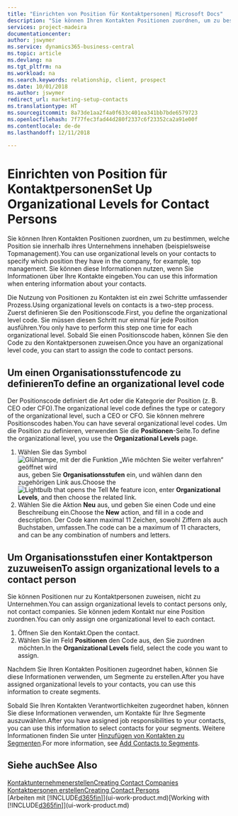 ```yaml
---
title: "Einrichten von Position für Kontaktpersonen| Microsoft Docs"
description: "Sie können Ihren Kontakten Positionen zuordnen, um zu bestimmen, welche Position sie innerhalb ihres Unternehmens innehaben (beispielsweise Topmanagement)."
services: project-madeira
documentationcenter: 
author: jswymer
ms.service: dynamics365-business-central
ms.topic: article
ms.devlang: na
ms.tgt_pltfrm: na
ms.workload: na
ms.search.keywords: relationship, client, prospect
ms.date: 10/01/2018
ms.author: jswymer
redirect_url: marketing-setup-contacts
ms.translationtype: HT
ms.sourcegitcommit: 8a73de1aa2f4a0f633c401ea341bb7bde6579723
ms.openlocfilehash: 7f77fec3fad44d280f2337c6f23352ca2a91e00f
ms.contentlocale: de-de
ms.lasthandoff: 12/11/2018

---
```

# <a name="set-up-organizational-levels-for-contact-persons"></a><span data-ttu-id="1a5f6-103">Einrichten von Position für Kontaktpersonen</span><span class="sxs-lookup"><span data-stu-id="1a5f6-103">Set Up Organizational Levels for Contact Persons</span></span>
<span data-ttu-id="1a5f6-104">Sie können Ihren Kontakten Positionen zuordnen, um zu bestimmen, welche Position sie innerhalb ihres Unternehmens innehaben (beispielsweise Topmanagement).</span><span class="sxs-lookup"><span data-stu-id="1a5f6-104">You can use organizational levels on your contacts to specify which position they have in the company, for example, top management.</span></span> <span data-ttu-id="1a5f6-105">Sie können diese Informationen nutzen, wenn Sie Informationen über Ihre Kontakte eingeben.</span><span class="sxs-lookup"><span data-stu-id="1a5f6-105">You can use this information when entering information about your contacts.</span></span>

<span data-ttu-id="1a5f6-106">Die Nutzung von Positionen zu Kontakten ist ein zwei Schritte umfassender Prozess.</span><span class="sxs-lookup"><span data-stu-id="1a5f6-106">Using organizational levels on contacts is a two-step process.</span></span> <span data-ttu-id="1a5f6-107">Zuerst definieren Sie den Positionscode.</span><span class="sxs-lookup"><span data-stu-id="1a5f6-107">First, you define the organizational level code.</span></span> <span data-ttu-id="1a5f6-108">Sie müssen diesen Schritt nur einmal für jede Position ausführen.</span><span class="sxs-lookup"><span data-stu-id="1a5f6-108">You only have to perform this step one time for each organizational level.</span></span> <span data-ttu-id="1a5f6-109">Sobald Sie einen Positionscode haben, können Sie den Code zu den Kontaktpersonen zuweisen.</span><span class="sxs-lookup"><span data-stu-id="1a5f6-109">Once you have an organizational level code, you can start to assign the code to contact persons.</span></span>

## <a name="to-define-an-organizational-level-code"></a><span data-ttu-id="1a5f6-110">Um einen Organisationsstufencode zu definieren</span><span class="sxs-lookup"><span data-stu-id="1a5f6-110">To define an organizational level code</span></span>
<span data-ttu-id="1a5f6-111">Der Positionscode definiert die Art oder die Kategorie der Position (z. B. CEO oder CFO).</span><span class="sxs-lookup"><span data-stu-id="1a5f6-111">The organizational level code defines the type or category of the organizational level, such a CEO  or CFO.</span></span> <span data-ttu-id="1a5f6-112">Sie können mehrere Positionscodes haben.</span><span class="sxs-lookup"><span data-stu-id="1a5f6-112">You can have several organizational level codes.</span></span> <span data-ttu-id="1a5f6-113">Um die Position zu definieren, verwenden Sie die **Positionen**-Seite.</span><span class="sxs-lookup"><span data-stu-id="1a5f6-113">To define the organizational level, you use the **Organizational Levels** page.</span></span>

1. <span data-ttu-id="1a5f6-114">Wählen Sie das Symbol ![Glühlampe, mit der die Funktion „Wie möchten Sie weiter verfahren“ geöffnet wird](media/ui-search/search_small.png "Wie möchten Sie weiter verfahren?") aus, geben Sie **Organisationsstufen** ein, und wählen dann den zugehörigen Link aus.</span><span class="sxs-lookup"><span data-stu-id="1a5f6-114">Choose the ![Lightbulb that opens the Tell Me feature](media/ui-search/search_small.png "Tell me what you want to do") icon, enter **Organizational Levels**, and then choose the related link.</span></span>
2. <span data-ttu-id="1a5f6-115">Wählen Sie die Aktion **Neu** aus, und geben Sie einen Code und eine Beschreibung ein.</span><span class="sxs-lookup"><span data-stu-id="1a5f6-115">Choose the **New** action, and fill in a code and description.</span></span> <span data-ttu-id="1a5f6-116">Der Code kann maximal 11 Zeichen, sowohl Ziffern als auch Buchstaben, umfassen.</span><span class="sxs-lookup"><span data-stu-id="1a5f6-116">The code can be a maximum of 11 characters, and can be any combination of numbers and letters.</span></span>

## <a name="to-assign-organizational-levels-to-a-contact-person"></a><span data-ttu-id="1a5f6-117">Um Organisationsstufen einer Kontaktperson zuzuweisen</span><span class="sxs-lookup"><span data-stu-id="1a5f6-117">To assign organizational levels to a contact person</span></span>
<span data-ttu-id="1a5f6-118">Sie können Positionen nur zu Kontaktpersonen zuweisen, nicht zu Unternehmen.</span><span class="sxs-lookup"><span data-stu-id="1a5f6-118">You can assign organizational levels to contact persons only, not contact companies.</span></span> <span data-ttu-id="1a5f6-119">Sie können jedem Kontakt nur eine Position zuordnen.</span><span class="sxs-lookup"><span data-stu-id="1a5f6-119">You can only assign one organizational level to each contact.</span></span>

1. <span data-ttu-id="1a5f6-120">Öffnen Sie den Kontakt.</span><span class="sxs-lookup"><span data-stu-id="1a5f6-120">Open the contact.</span></span>
2. <span data-ttu-id="1a5f6-121">Wählen Sie im Feld **Positionen** den Code aus, den Sie zuordnen möchten.</span><span class="sxs-lookup"><span data-stu-id="1a5f6-121">In the **Organizational Levels** field, select the code you want to assign.</span></span>

<span data-ttu-id="1a5f6-122">Nachdem Sie Ihren Kontakten Positionen zugeordnet haben, können Sie diese Informationen verwenden, um Segmente zu erstellen.</span><span class="sxs-lookup"><span data-stu-id="1a5f6-122">After you have assigned organizational levels to your contacts, you can use this information to create segments.</span></span>

<span data-ttu-id="1a5f6-123">Sobald Sie Ihren Kontakten Verantwortlichkeiten zugeordnet haben, können Sie diese Informationen verwenden, um Kontakte für Ihre Segmente auszuwählen.</span><span class="sxs-lookup"><span data-stu-id="1a5f6-123">After you have assigned job responsibilities to your contacts, you can use this information to select contacts for your segments.</span></span> <span data-ttu-id="1a5f6-124">Weitere Informationen finden Sie unter [Hinzufügen von Kontakten zu Segmenten](marketing-add-contact-segment.md).</span><span class="sxs-lookup"><span data-stu-id="1a5f6-124">For more information, see [Add Contacts to Segments](marketing-add-contact-segment.md).</span></span>

## <a name="see-also"></a><span data-ttu-id="1a5f6-125">Siehe auch</span><span class="sxs-lookup"><span data-stu-id="1a5f6-125">See Also</span></span>
[<span data-ttu-id="1a5f6-126">Kontaktunternehmenerstellen</span><span class="sxs-lookup"><span data-stu-id="1a5f6-126">Creating Contact Companies</span></span>](marketing-create-contact-companies.md)  
[<span data-ttu-id="1a5f6-127">Kontaktpersonen erstellen</span><span class="sxs-lookup"><span data-stu-id="1a5f6-127">Creating Contact Persons</span></span>](marketing-create-contact-persons.md)  
<span data-ttu-id="1a5f6-128">[Arbeiten mit [!INCLUDE[d365fin](includes/d365fin_md.md)]](ui-work-product.md)</span><span class="sxs-lookup"><span data-stu-id="1a5f6-128">[Working with [!INCLUDE[d365fin](includes/d365fin_md.md)]](ui-work-product.md)</span></span>  

